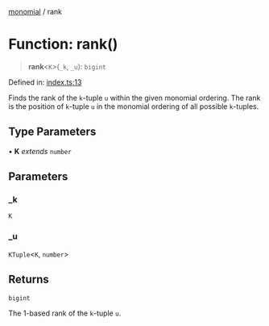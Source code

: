 [monomial](../wiki/globals) / rank

# Function: rank()

> **rank**\<`K`\>(`_k`, `_u`): `bigint`

Defined in: [index.ts:13](https://github.com/jmalena/monomial/blob/2d415ea6b1fb28aa433d2de3a05c459d3e56aa63/src/index.ts#L13)

Finds the rank of the `k`-tuple `u` within the given monomial ordering.
The rank is the position of `k`-tuple `u` in the monomial ordering of all possible `k`-tuples.

## Type Parameters

• **K** *extends* `number`

## Parameters

### \_k

`K`

### \_u

`KTuple`\<`K`, `number`\>

## Returns

`bigint`

The 1-based rank of the `k`-tuple `u`.
